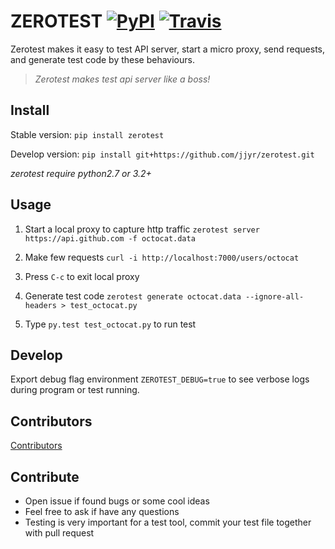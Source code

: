 # ZEROTEST [![PyPI](https://img.shields.io/pypi/v/zerotest.svg)](https://pypi.python.org/pypi/zerotest) [![Travis](https://img.shields.io/travis/jjyr/zerotest.svg)](https://travis-ci.org/jjyr/zerotest)

Zerotest makes it easy to test API server, start a micro proxy, send requests, and generate test code by these behaviours.

> *Zerotest makes test api server like a boss!*

## Install
Stable version: `pip install zerotest`

Develop version: `pip install git+https://github.com/jjyr/zerotest.git`

*zerotest require python2.7 or 3.2+*

## Usage
1. Start a local proxy to capture http traffic `zerotest server https://api.github.com -f octocat.data`

2. Make few requests `curl -i http://localhost:7000/users/octocat`

3. Press `C-c` to exit local proxy

4. Generate test code `zerotest generate octocat.data --ignore-all-headers > test_octocat.py`

5. Type `py.test test_octocat.py` to run test

## Develop
Export debug flag environment `ZEROTEST_DEBUG=true` to see verbose logs during program or test running.

## Contributors
[Contributors](https://github.com/jjyr/zerotest/graphs/contributors)

## Contribute
* Open issue if found bugs or some cool ideas
* Feel free to ask if have any questions
* Testing is very important for a test tool, commit your test file together with pull request
